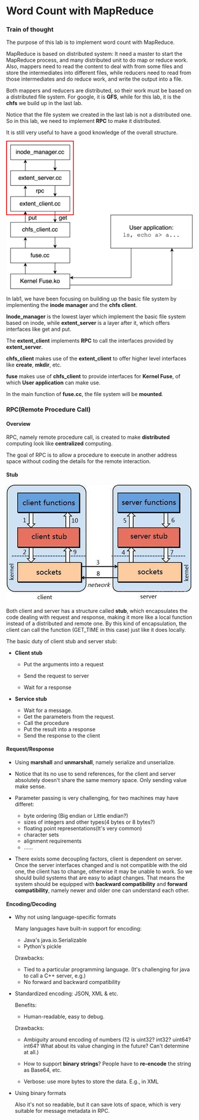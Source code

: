 # Word Count with MapReduce

### Train of thought

The purpose of this lab is to implement word count with MapReduce. 

MapReduce is based on distributed system: It need a master to start the MapReduce process, and many distributed unit to do map or reduce work. Also, mappers need to read the content to deal with from some files and store the intermediates into different files, while reducers need to read from those intermediates and do reduce work, and write the output into a file. 

Both mappers and reducers are distributed, so their work must be based on a distributed file system. For google, it is **GFS**, while for this lab, it is the **chfs** we build up in the last lab. 

Notice that the file system we created in the last lab is not a distributed one. So in this lab, we need to implement **RPC** to make it distributed.

It is still very useful to have a good knowledge of the overall structure.

 <img src="../imgs/structure.png" style="width:600px;height:400px" />

In lab1, we have been focusing on building up the basic file system by implementing the **inode manager** and the **chfs client**.

**Inode_manager** is the lowest layer which implement the basic file system based on inode, while **extent_server** is a layer after it, which offers interfaces like get and put. 

The **extent_client** implements **RPC** to call the interfaces provided by **extent_server**.

**chfs_client** makes use of the **extent_client** to offer higher level interfaces like **create**, **mkdir**, etc.

**fuse** makes use of  **chfs_client** to provide interfaces for **Kernel Fuse**, of which **User application** can make use. 

In the main function of **fuse.cc**, the file system will be **mounted**.

### RPC(Remote Procedure Call)

#### Overview

RPC, namely remote procedure call, is created to make **distributed** computing look like **centralized** computing.

The goal of RPC is to allow a procedure to execute in another address space without coding the details for the remote interaction.

#### Stub

![](../imgs/RPC.png)

Both client and server has a structure called **stub**, which encapsulates the code dealing with request and response, making it more like a local function instead of a distributed and remote one. By this kind of encapsulation, the client can call the function (GET_TIME in this case) just like it does locally.

The basic duty of client stub and server stub:

+ **Client stub**

  + Put the arguments into a request

  + Send the request to server

  + Wait for a response

+ **Service stub**
  + Wait for a message.
  + Get the parameters from the request.
  + Call the procedure
  + Put the result into a response
  + Send the response to the client

#### Request/Response

+ Using **marshall** and **unmarshall**, namely serialize and unserialize.

+ Notice that its no use to send references, for the client and server absolutely doesn't share the same memory space. Only sending value make sense.
+ Parameter passing is very challenging, for two machines may have differet:
  + byte ordering (Big endian or Little endian?)
  + sizes of integers and other types(4 bytes or 8 bytes?)
  + floating point representations(It's very common)
  + character sets
  + alignment requirements
  + ......

+ There exists some decoupling factors, client is dependent on server. Once the server interfaces changed and is not compatible with the old one, the client has to change, otherwise it may be unable to work. So we should build systems that are easy to adapt changes. That means the system should be equipped with **backward compatibility** and **forward compatibility**, namely newer and older one can understand each other.

#### Encoding/Decoding

+ Why not using language-specific formats 

  Many languages have built-in support for encoding:

  + Java's java.io.Serializable
  + Python's pickle

  Drawbacks:

  + Tied to a particular programming language. (It's challenging for java to call a C++ server, e.g.)
  + No forward and backward compatibility

+ Standardized encoding: JSON, XML & etc.

  Benefits:

  + Human-readable, easy to debug.

  Drawbacks:

  + Ambiguity around encoding of numbers (12 is uint32? int32? uint64? int64? What about its value changing in the future? Can't determine at all.)

  + How to support **binary strings**? People have to **re-encode** the string as Base64, etc.

  + Verbose: use more bytes to store the data. E.g., <xx> </xx> in XML

+ Using binary formats

  Also it's not so readable, but it can save lots of space, which is very suitable for message metadata in RPC.

  
